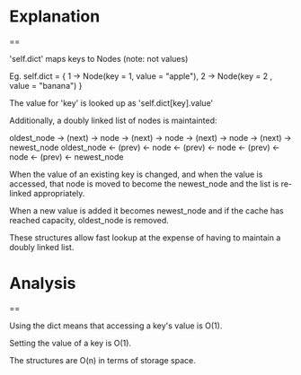 # Explanation
==

'self.dict' maps keys to Nodes (note: not values)

Eg. self.dict = { 1 -> Node(key = 1, value = "apple"), 2 -> Node(key = 2 , value = "banana") }

The value for 'key' is looked up as 'self.dict[key].value'

Additionally, a doubly linked list of nodes is maintainted:

oldest_node -> (next) -> node -> (next) -> node -> (next) -> node -> (next) -> newest_node
oldest_node <- (prev) <- node <- (prev) <- node <- (prev) <- node <- (prev) <- newest_node

When the value of an existing key is changed, and when the value is accessed, that node is moved to become the newest_node and the list is re-linked appropriately.

When a new value is added it becomes newest_node and if the cache has reached capacity, oldest_node is removed.

These structures allow fast lookup at the expense of having to maintain a doubly linked list.

# Analysis
==

Using the dict means that accessing a key's value is O(1).

Setting the value of a key is O(1).

The structures are O(n) in terms of storage space.